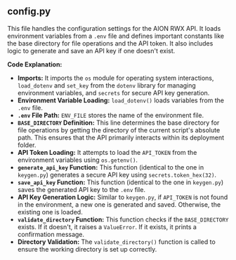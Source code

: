 ##   config.py

This file handles the configuration settings for the AION RWX API. It loads environment variables from a `.env` file and defines important constants like the base directory for file operations and the API token. It also includes logic to generate and save an API key if one doesn't exist.

**Code Explanation:**

* **Imports:** It imports the `os` module for operating system interactions, `load_dotenv` and `set_key` from the `dotenv` library for managing environment variables, and `secrets` for secure API key generation.
* **Environment Variable Loading:** `load_dotenv()` loads variables from the `.env` file.
* **`.env` File Path:** `ENV_FILE` stores the name of the environment file.
* **`BASE_DIRECTORY` Definition:** This line determines the base directory for file operations by getting the directory of the current script's absolute path. This ensures that the API primarily interacts within its deployment folder.
* **API Token Loading:** It attempts to load the `API_TOKEN` from the environment variables using `os.getenv()`.
* **`generate_api_key` Function:** This function (identical to the one in `keygen.py`) generates a secure API key using `secrets.token_hex(32)`.
* **`save_api_key` Function:** This function (identical to the one in `keygen.py`) saves the generated API key to the `.env` file.
* **API Key Generation Logic:** Similar to `keygen.py`, if `API_TOKEN` is not found in the environment, a new one is generated and saved. Otherwise, the existing one is loaded.
* **`validate_directory` Function:** This function checks if the `BASE_DIRECTORY` exists. If it doesn't, it raises a `ValueError`. If it exists, it prints a confirmation message.
* **Directory Validation:** The `validate_directory()` function is called to ensure the working directory is set up correctly.
